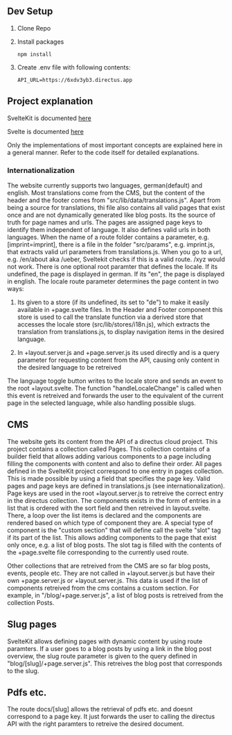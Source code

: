 ## Dev Setup
1. Clone Repo

2. Install packages

    ```
    npm install
    ```
3. Create .env file with following contents:
    ```
    API_URL=https://6xdv3yb3.directus.app
    ```

## Project explanation

SvelteKit is documented [here](https://kit.svelte.dev/docs/introduction)

Svelte is documented [here](https://svelte.dev/docs)

Only the implementations of most important concepts are explained here in a general manner. Refer to the code itself for detailed explanations.

### Internationalization

The website currently supports two languages, german(default) and english. Most translations come from the CMS, but the content of the header and the footer comes from "src/lib/data/translations.js". Apart from being a source for translations, thi file also contains all valid pages that exist once and are not dynamically generated like blog posts. Its the source of truth for page names and urls. The pages are assigned page keys to identify them independent of language. It also defines valid urls in both languages. When the name of a route folder contains a parameter, e.g. \[imprint=imprint\], there is a file in the folder "src/params", e.g. imprint.js, that extracts valid url parameters from translations.js. When you go to a url, e.g. /en/about aka /ueber, Sveltekit checks if this is a valid route. /xyz would not work. There is one optional root paramter that defines the locale. If its undefined, the page is displayed in german. If its "en", the page is displayed in english. The locale route parameter determines the page content in two ways: 

1. Its given to a store (if its undefined, its set to "de") to make it easily available in +page.svelte files. In the Header and Footer component this store is used to call the translate function via a derived store that accesses the locale store (src/lib/stores/i18n.js), which extracts the translation from translations.js, to display navigation items in the desired language. 

2. In +layout.server.js and  +page.server.js its used directly and is a query parameter for requesting content from the API, causing only content in the desired language to be retreived

The language toggle button writes to the locale store and sends an event to the root +layout.svelte. The function "handleLocaleChange" is called when this event is retreived and forwards the user to the equivalent of the current page in the selected language, while also handling possible slugs.


## CMS

The website gets its content from the API of a directus cloud project. This project contains a collection called Pages. This collection contains of a builder field that allows adding various components to a page including filling the components with content and also to define their order. All pages defined in the SvelteKit project correspond to one entry in pages collection. This is made possible by using a field that specifies the page key. Valid pages and page keys are defined in translations.js (see internationalization). Page keys are used in the root +layout.server.js to retreive the correct entry in the directus collection. The components exists in the form of entries in a list that is ordered with the sort field and then retreived in layout.svelte. There, a loop over the list items is declared and the components are rendered based on which type of component they are. A special type of component is the "custom section" that will define call the svelte "slot" tag if its part of the list. This allows adding components to the page that exist only once, e.g. a list of blog posts. The slot tag is filled with the contents of the +page.svelte file corresponding to the currently used route.

Other collections that are retreived from the CMS are so far blog posts, events, people etc. They are not called in +layout.server.js but have their own +page.server.js or +layout.server.js. This data is used if the list of components retreived from the cms contains a custom section. For example, in "/blog/+page.server.js", a list of blog posts is retreived from the collection Posts. 

## Slug pages

SvelteKit allows defining pages with dynamic content by using route paramters. If a user goes to a blog posts by using a link in the blog post overview, the slug route parameter is given to the query defined in "blog/[slug]/+page.server.js". This retreives the blog post that corresponds to the slug. 

## Pdfs etc.

The route docs/[slug] allows the retrieval of pdfs etc. and doesnt correspond to a page key. It just forwards the user to calling the directus API with the right paramters to retreive the desired document.



